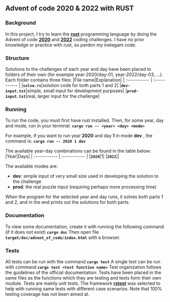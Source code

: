 ## Advent of code 2020 & 2022 with RUST

### Background
In this project, I try to learn the **[rust](https://www.rust-lang.org)** programming language by doing the Advent of code **[2020](https://adventofcode.com/2020)** and **[2022](https://adventofcode.com/2022)** coding challenges. I have no prior knowledge or practice with rust, so pardon my inelegant code.

### Structure
Solutions to the challenges of each year and day have been placed to folders of their own (for example year-2020/day-01, year-2022/day-03, ...). Each folder contains three files:
|File name|Explanation|
| :----------- | :----------- |
|**`solve.rs`**|solution code for both parts 1 and 2|
|**`dev-input.txt`**|simple, small input for development purposes|
|**`prod-input.txt`**|real, larger input for the challenge|


### Running 
To run the code, you must first have rust installed. Then, for some year, day and mode, run in your terminal:
**`cargo run -- <year> <day> <mode>`** 

For example, if you want to run year **2020** and day **1** in mode **dev** , the command is: 
**`cargo run -- 2020 1 dev`**

The available year-day combinations can be found in the table below:
|Year|Days|
| :----------- | :----------- |
|**`2020`**|1|
|**`2022`**||

The available modes are:
- **dev**: simple input of very small size used in developing the solution to the challenge
- **prod**: the real puzzle input (requiring perhaps more processing time)


When the program for the selected year and day runs, it solves both parts 1 and 2, and in the end prints out the solutions for both parts.

### Documentation
To view some documentation, create it with running the following command (if it does not exist)
**`cargo doc`**
Then open file **`target/doc/advent_of_code/index.html`** with a browser.

### Tests
All tests can be run with the command
**`cargo test`**
A single test can be run with command
**`cargo test <test function name>`**
Test organization follows the guidelines of the official documentation: Tests have been placed in the same files as the functions which they are testing and tests form their own module.
Tests are mainly unit tests. The framework **[rstest](https://crates.io/crates/rstest/0.17.0)** was selected to help with running same tests with different case scenarios. Note that 100% testing coverage has not been aimed at.